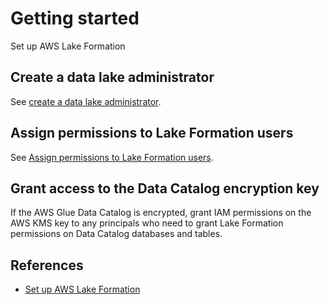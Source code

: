 # Getting started

Set up AWS Lake Formation


## Create a data lake administrator

See [create a data lake administrator](https://docs.aws.amazon.com/lake-formation/latest/dg/initial-lf-config.html#create-data-lake-admin).


## Assign permissions to Lake Formation users

See [Assign permissions to Lake Formation users](https://docs.aws.amazon.com/lake-formation/latest/dg/initial-lf-config.html#permissions-lf-principal).


## Grant access to the Data Catalog encryption key

If the AWS Glue Data Catalog is encrypted, grant IAM permissions on the AWS KMS key to any principals who need to grant Lake Formation permissions on Data Catalog databases and tables.


## References

- [Set up AWS Lake Formation](https://docs.aws.amazon.com/lake-formation/latest/dg/initial-lf-config.html)

